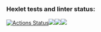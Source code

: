 ### Hexlet tests and linter status:
[![Actions Status](https://github.com/Memnaya/frontend-project-44/workflows/hexlet-check/badge.svg)](https://github.com/Memnaya/frontend-project-44/actions)<a href="https://codeclimate.com/github/Memnaya/frontend-project-44/maintainability"><img src="https://api.codeclimate.com/v1/badges/c6c306973ee2f590f680/maintainability" /></a><a href="https://asciinema.org/a/lE9a6yadduAtU8clpCnynuQBI" target="_blank"><img src="https://asciinema.org/a/lE9a6yadduAtU8clpCnynuQBI.svg" /><a href="https://asciinema.org/a/545196" target="_blank"><img src="https://asciinema.org/a/545196.svg" /></a>
